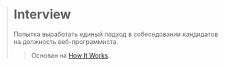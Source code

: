 > # Interview
>
> Попытка выработать единый подход в собеседовании кандидатов на должность веб-программиста.
> > Основан на [How It Works](https://github.com/kamilsk/HowItWorks).
